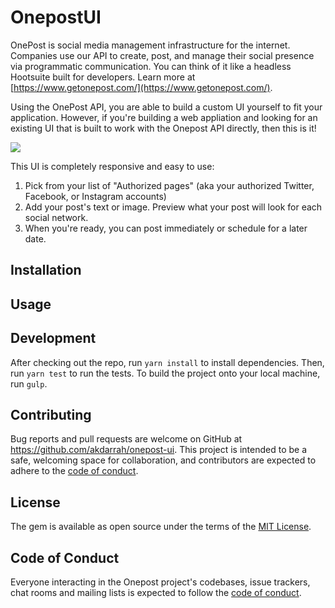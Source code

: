# OnepostUI

OnePost is social media management infrastructure for the internet. Companies use our API to create, post, and manage their social presence via programmatic communication. You can think of it like a headless Hootsuite built for developers. Learn more at [https://www.getonepost.com/](https://www.getonepost.com/).

Using the OnePost API, you are able to build a custom UI yourself to fit your application. However, if you're building a web appliation and looking for an existing UI that is built to work with the Onepost API directly, then this is it!

![](https://user-images.githubusercontent.com/69064/109696613-3ec0df80-7b5b-11eb-8f4f-30d0f947fd64.png)

This UI is completely responsive and easy to use:

1. Pick from your list of "Authorized pages" (aka your authorized Twitter, Facebook, or Instagram accounts)
2. Add your post's text or image. Preview what your post will look for each social network.
3. When you're ready, you can post immediately or schedule for a later date.

## Installation

## Usage

## Development

After checking out the repo, run `yarn install` to install dependencies. Then, run `yarn test` to run the tests. To build the project onto your local machine, run `gulp`.

## Contributing

Bug reports and pull requests are welcome on GitHub at https://github.com/akdarrah/onepost-ui. This project is intended to be a safe, welcoming space for collaboration, and contributors are expected to adhere to the [code of conduct](https://github.com/akdarrah/onepost-ui/blob/master/CODE_OF_CONDUCT.md).

## License

The gem is available as open source under the terms of the [MIT License](https://opensource.org/licenses/MIT).

## Code of Conduct

Everyone interacting in the Onepost project's codebases, issue trackers, chat rooms and mailing lists is expected to follow the [code of conduct](https://github.com/akdarrah/onepost-ui/blob/master/CODE_OF_CONDUCT.md).
